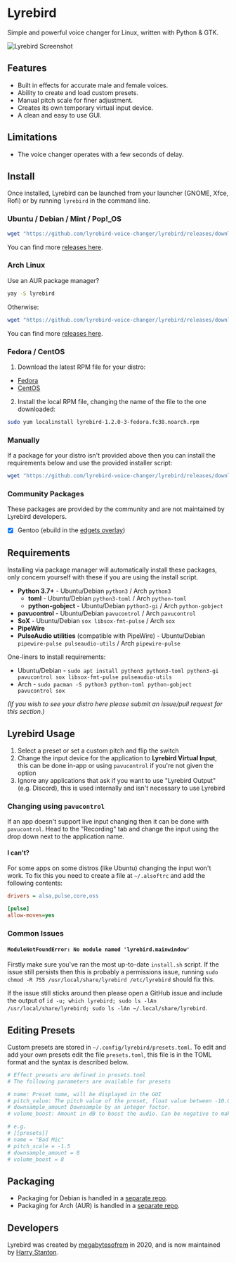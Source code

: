 # Lyrebird

Simple and powerful voice changer for Linux, written with Python & GTK.

![Lyrebird Screenshot](https://raw.githubusercontent.com/lyrebird-voice-changer/lyrebird/master/preview.png)

## Features

- Built in effects for accurate male and female voices.
- Ability to create and load custom presets.
- Manual pitch scale for finer adjustment.
- Creates its own temporary virtual input device.
- A clean and easy to use GUI.

## Limitations

- The voice changer operates with a few seconds of delay.

## Install

Once installed, Lyrebird can be launched from your launcher (GNOME, Xfce, Rofi) or by running `lyrebird` in the command line.

### Ubuntu / Debian / Mint / Pop!_OS

```sh
wget "https://github.com/lyrebird-voice-changer/lyrebird/releases/download/v1.2.0/lyrebird_1.2.0-1.deb" && sudo apt install ./lyrebird_1.2.0-1.deb
```

You can find more [releases here](https://github.com/lyrebird-voice-changer/lyrebird/releases).

### Arch Linux

Use an AUR package manager?

```sh
yay -S lyrebird
```

Otherwise:

```sh
wget "https://github.com/lyrebird-voice-changer/lyrebird/releases/download/v1.2.0/lyrebird-1.2.0-1-any-archlinux.pkg.tar.zst" && sudo pacman -U lyrebird-1.2.0-1-any-archlinux.pkg.tar.zst
```

You can find more [releases here](https://github.com/lyrebird-voice-changer/lyrebird/releases).

### Fedora / CentOS

1. Download the latest RPM file for your distro:
  * [Fedora](https://github.com/lyrebird-voice-changer/lyrebird/releases/download/v1.2.0/lyrebird-1.2.0-3-fedora.fc38.noarch.rpm)
  * [CentOS](https://github.com/lyrebird-voice-changer/lyrebird/releases/download/v1.2.0/lyrebird-1.2.0-3-centos.el8.noarch.rpm)

2. Install the local RPM file, changing the name of the file to the one downloaded:

```sh
sudo yum localinstall lyrebird-1.2.0-3-fedora.fc38.noarch.rpm
```

### Manually

If a package for your distro isn't provided above then you can install the requirements below and use the provided installer script:

```sh
wget "https://github.com/lyrebird-voice-changer/lyrebird/releases/download/v1.2.0/lyrebird_1.2.0-1.tar.gz" && tar xf lyrebird_1.2.0-1.tar.gz && cd lyrebird_1.2.0-1 && sudo ./install.sh
```

### Community Packages

These packages are provided by the community and are not maintained by Lyrebird developers.

- [x] Gentoo (ebuild in the [edgets overlay](https://github.com/BlueManCZ/edgets/tree/master/media-sound/lyrebird))

## Requirements

Installing via package manager will automatically install these packages, only concern yourself with these if you are using the install script.

- **Python 3.7+** - Ubuntu/Debian `python3` / Arch `python3`
    - **toml** - Ubuntu/Debian `python3-toml` / Arch `python-toml`
    - **python-gobject** - Ubuntu/Debian `python3-gi` / Arch `python-gobject`
- **pavucontrol** - Ubuntu/Debian `pavucontrol` / Arch `pavucontrol`
- **SoX** - Ubuntu/Debian `sox libsox-fmt-pulse` / Arch `sox`
- **PipeWire**
- **PulseAudio utilities** (compatible with PipeWire) - Ubuntu/Debian `pipewire-pulse pulseaudio-utils` / Arch `pipewire-pulse`

One-liners to install requirements:

  * Ubuntu/Debian - `sudo apt install python3 python3-toml python3-gi pavucontrol sox libsox-fmt-pulse pulseaudio-utils`
  * Arch - `sudo pacman -S python3 python-toml python-gobject pavucontrol sox`

*(If you wish to see your distro here please submit an issue/pull request for this section.)*

## Lyrebird Usage

1. Select a preset or set a custom pitch and flip the switch
2. Change the input device for the application to **Lyrebird Virtual Input**, this can be done in-app or using `pavucontrol` if you're not given the option
3. Ignore any applications that ask if you want to use "Lyrebird Output" (e.g. Discord), this is used internally and isn't necessary to use Lyrebird

### Changing using `pavucontrol`

If an app doesn't support live input changing then it can be done with `pavucontrol`. Head to the "Recording" tab and change the input using the drop down next to the application name.

#### I can't?

For some apps on some distros (like Ubuntu) changing the input won't work. To fix this you need to create a file at `~/.alsoftrc` and add the following contents:

```ini
drivers = alsa,pulse,core,oss

[pulse]
allow-moves=yes
```

### Common Issues

#### `ModuleNotFoundError: No module named 'lyrebird.mainwindow'`

Firstly make sure you've ran the most up-to-date `install.sh` script. If the issue still persists then this is probably a permissions issue, running `sudo chmod -R 755 /usr/local/share/lyrebird /etc/lyrebird` should fix this.

If the issue still sticks around then please open a GitHub issue and include the output of `id -u; which lyrebird; sudo ls -lAn /usr/local/share/lyrebird; sudo ls -lAn ~/.local/share/lyrebird`.

## Editing Presets

Custom presets are stored in `~/.config/lyrebird/presets.toml`. To edit and add your own presets edit the file `presets.toml`, this file is in the TOML format and the syntax is described below.

```toml
# Effect presets are defined in presets.toml
# The following parameters are available for presets

# name: Preset name, will be displayed in the GUI
# pitch_value: The pitch value of the preset, float value between -10.0 to 10.0. Omit if pitch value should not be affected from slider value.
# downsample_amount Downsample by an integer factor.
# volume_boost: Amount in dB to boost the audio. Can be negative to make the audio quieter.

# e.g.
# [[presets]]
# name = "Bad Mic"
# pitch_scale = -1.5
# downsample_amount = 8
# volume_boost = 8
```

## Packaging

  * Packaging for Debian is handled in a [separate repo](https://github.com/lyrebird-voice-changer/lyrebird-deb).
  * Packaging for Arch (AUR) is handled in a [separate repo](https://github.com/lyrebird-voice-changer/lyrebird-arch).

## Developers

Lyrebird was created by [megabytesofrem](https://github.com/megabytesofrem) in 2020, and is now maintained by [Harry Stanton](https://github.com/harrego).
